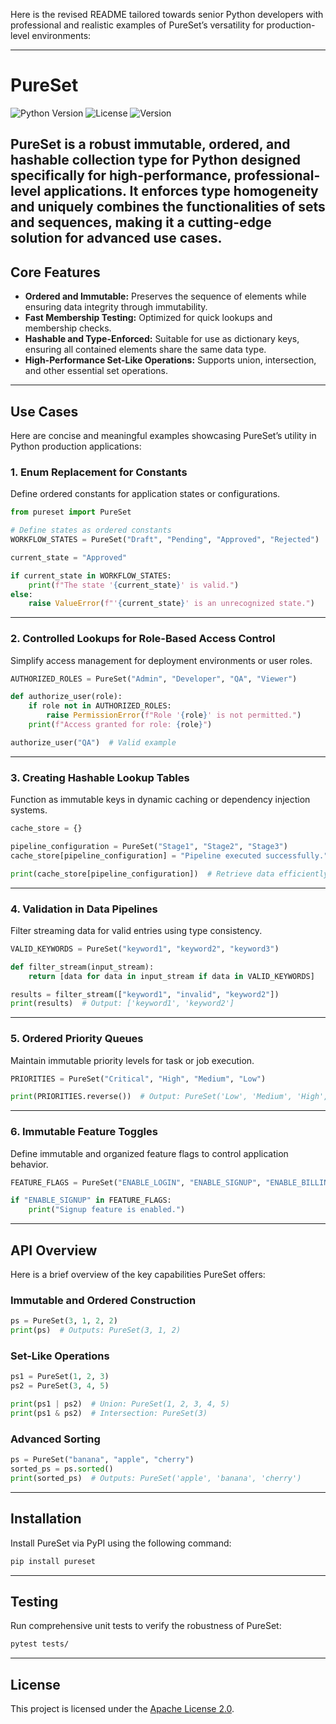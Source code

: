 Here is the revised README tailored towards senior Python developers with professional and realistic examples of PureSet’s versatility for production-level environments:

---

# **PureSet**

![Python Version](https://img.shields.io/badge/Python-3.7+-blue.svg)
![License](https://img.shields.io/badge/License-Apache%202.0-green.svg)
![Version](https://img.shields.io/badge/Version-1.0.250702.0-brightgreen.svg)

**PureSet** is a robust **immutable**, **ordered**, and **hashable** collection type for Python designed specifically for high-performance, professional-level applications. It enforces **type homogeneity** and uniquely combines the functionalities of sets and sequences, making it a cutting-edge solution for advanced use cases.
---

## **Core Features**
- **Ordered and Immutable:** Preserves the sequence of elements while ensuring data integrity through immutability.
- **Fast Membership Testing:** Optimized for quick lookups and membership checks.
- **Hashable and Type-Enforced:** Suitable for use as dictionary keys, ensuring all contained elements share the same data type.
- **High-Performance Set-Like Operations:** Supports union, intersection, and other essential set operations.
---

## **Use Cases**
Here are concise and meaningful examples showcasing PureSet’s utility in Python production applications:

### **1. Enum Replacement for Constants**
Define ordered constants for application states or configurations.
```python
from pureset import PureSet

# Define states as ordered constants
WORKFLOW_STATES = PureSet("Draft", "Pending", "Approved", "Rejected")

current_state = "Approved"

if current_state in WORKFLOW_STATES:
    print(f"The state '{current_state}' is valid.")
else:
    raise ValueError(f"'{current_state}' is an unrecognized state.")
```
---

### **2. Controlled Lookups for Role-Based Access Control**
Simplify access management for deployment environments or user roles.
```python
AUTHORIZED_ROLES = PureSet("Admin", "Developer", "QA", "Viewer")

def authorize_user(role):
    if role not in AUTHORIZED_ROLES:
        raise PermissionError(f"Role '{role}' is not permitted.")
    print(f"Access granted for role: {role}")

authorize_user("QA")  # Valid example
```
---

### **3. Creating Hashable Lookup Tables**
Function as immutable keys in dynamic caching or dependency injection systems.
```python
cache_store = {}

pipeline_configuration = PureSet("Stage1", "Stage2", "Stage3")
cache_store[pipeline_configuration] = "Pipeline executed successfully."

print(cache_store[pipeline_configuration])  # Retrieve data efficiently
```
---

### **4. Validation in Data Pipelines**
Filter streaming data for valid entries using type consistency.
```python
VALID_KEYWORDS = PureSet("keyword1", "keyword2", "keyword3")

def filter_stream(input_stream):
    return [data for data in input_stream if data in VALID_KEYWORDS]

results = filter_stream(["keyword1", "invalid", "keyword2"])
print(results)  # Output: ['keyword1', 'keyword2']
```
---

### **5. Ordered Priority Queues**
Maintain immutable priority levels for task or job execution.
```python
PRIORITIES = PureSet("Critical", "High", "Medium", "Low")

print(PRIORITIES.reverse())  # Output: PureSet('Low', 'Medium', 'High', 'Critical')
```
---

### **6. Immutable Feature Toggles**
Define immutable and organized feature flags to control application behavior.

```python
FEATURE_FLAGS = PureSet("ENABLE_LOGIN", "ENABLE_SIGNUP", "ENABLE_BILLING")

if "ENABLE_SIGNUP" in FEATURE_FLAGS:
    print("Signup feature is enabled.")
```
---

## **API Overview**
Here is a brief overview of the key capabilities PureSet offers:

### **Immutable and Ordered Construction**
```python
ps = PureSet(3, 1, 2, 2)
print(ps)  # Outputs: PureSet(3, 1, 2)
```

### **Set-Like Operations**
```python
ps1 = PureSet(1, 2, 3)
ps2 = PureSet(3, 4, 5)

print(ps1 | ps2)  # Union: PureSet(1, 2, 3, 4, 5)
print(ps1 & ps2)  # Intersection: PureSet(3)
```

### **Advanced Sorting**
```python
ps = PureSet("banana", "apple", "cherry")
sorted_ps = ps.sorted()
print(sorted_ps)  # Outputs: PureSet('apple', 'banana', 'cherry')
```
---

## **Installation**
Install PureSet via PyPI using the following command:

```bash
pip install pureset
```
---

## **Testing**
Run comprehensive unit tests to verify the robustness of PureSet:

```bash
pytest tests/
```
---

## **License**
This project is licensed under the [Apache License 2.0](LICENSE).